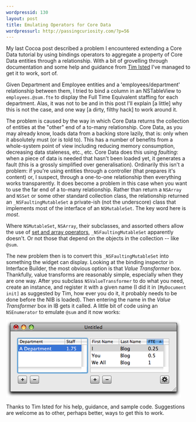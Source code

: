 ```yaml
--- 
wordpressid: 130
layout: post
title: Emulating Operators for Core Data
wordpressurl: http://passingcuriosity.com/?p=56
---
```

My last Cocoa post described a problem I encountered extending a Core Data tutorial by using bindings operators to aggregate a property of Core Data entities through a relationship. With a bit of grovelling through documentation and some help and guidance from [Tim Isted](http://www.timisted.net/) I've managed to get it to work, sort of.

Given Department and Employee entities and a 'employees/department' relationship between them, I tried to bind a column in an NSTableView to `employees.@sum.fte` to display the Full Time Equivalent staffing for each department. Alas, it was not to be and in this post I'll explain [a little] why this is not the case, and one way [a dirty, filthy hack] to work around it.

<!--more-->

The problem is caused by the way in which Core Data returns the collection of entities at the "other" end of a to-many relationship. Core Data, as you may already know, loads data from a backing store lazily, that is: only when it absolutely must (or is told to). This has a number of benefits from a whole-system point of view including reducing memory consumption, decreasing data staleness, etc., etc. Core Data does this using *faulting*: when a piece of data is needed that hasn't been loaded yet, it generates a fault (this is a grossly simplified over generalisation). Ordinarily this isn't a problem: if you're using entities through a controller (that prepares it's content) or, I suspect, through a one-to-one relationship then everything works transparently. It does become a problem in this case when you want to use the far end of a to-many relationship. Rather than return a `NSArray` and `NSSet` or some other standard collection class, the relationship returned an `_NSFaultingMutableSet` a private-ish (not the underscore) class that implements most of the interface of an `NSMutableSet`. The key word here is *most*.

Where `NSMutableSet`, `NSArray`, their subclasses, and assorted others allow the use of [set and array operators](http://developer.apple.com/documentation/Cocoa/Conceptual/KeyValueCoding/Concepts/ArrayOperators.html#//apple_ref/doc/uid/20002176-178593), `_NSFaultingMutableSet` apparently doesn't. Or not those that depend on the objects in the collection -- like `@sum`.

The new problem then is to convert this `_NSFaultingMutableSet` into something the widget can display. Looking at the binding inspector in Interface Builder, the most obvious option is that *Value Transformer* box. Thankfully, value transforms are reasonably simple, especially when they are one way. After you subclass `NSValueTransformer` to do what you need, create an instance, and register it with a given name (I did it in `[MyDocument init]` as suggested by Tim, how ever you do it, it probably needs to be done before the NIB is loaded). Then entering the name in the *Value Transformer* box in IB gets it called. A little bit of code using an `NSEnumerator` to emulate `@sum` and it now works:

<img src="/files/files/2008/07/emulating-operators-with-value-transformers.png" alt="Emulating Operators with an NSValueTransformer" title="Emulating Operators with an NSValueTransformer" width="478" height="210" class="size-full wp-image-57" />

Thanks to Tim Isted for his help, guidance, and sample code. Suggestions are welcome as to other, perhaps better, ways to get this to work.
